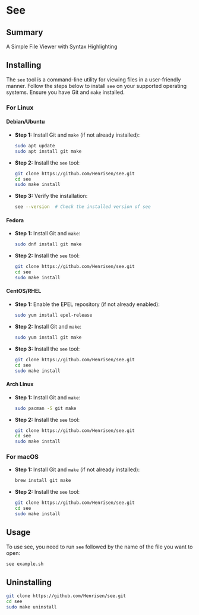 # See

## Summary

A Simple File Viewer with Syntax Highlighting

## Installing

The `see` tool is a command-line utility for viewing files in a user-friendly manner. Follow the steps below to install `see` on your supported operating systems. Ensure you have Git and `make` installed.

### For Linux

#### **Debian/Ubuntu**

- **Step 1:** Install Git and `make` (if not already installed):

    ```bash
    sudo apt update
    sudo apt install git make
    ```

- **Step 2:** Install the `see` tool:

    ```bash
    git clone https://github.com/Henrisen/see.git
    cd see
    sudo make install
    ```

- **Step 3:** Verify the installation:

    ```bash
    see --version  # Check the installed version of see
    ```

#### **Fedora**

- **Step 1:** Install Git and `make`:

    ```bash
    sudo dnf install git make
    ```

- **Step 2:** Install the `see` tool:

    ```bash
    git clone https://github.com/Henrisen/see.git
    cd see
    sudo make install
    ```

#### **CentOS/RHEL**

- **Step 1:** Enable the EPEL repository (if not already enabled):

    ```bash
    sudo yum install epel-release
    ```

- **Step 2:** Install Git and `make`:

    ```bash
    sudo yum install git make
    ```

- **Step 3:** Install the `see` tool:

    ```bash
    git clone https://github.com/Henrisen/see.git
    cd see
    sudo make install
    ```

#### **Arch Linux**

- **Step 1:** Install Git and `make`:

    ```bash
    sudo pacman -S git make
    ```

- **Step 2:** Install the `see` tool:

    ```bash
    git clone https://github.com/Henrisen/see.git
    cd see
    sudo make install
    ```

### For macOS

- **Step 1:** Install Git and `make` (if not already installed):

    ```bash
    brew install git make
    ```

- **Step 2:** Install the `see` tool:

    ```bash
    git clone https://github.com/Henrisen/see.git
    cd see
    sudo make install
    ```

## Usage

To use see, you need to run `see` followed by the name of the file you want to open:

```bash
see example.sh
```

## Uninstalling

```bash
git clone https://github.com/Henrisen/see.git
cd see
sudo make uninstall
```
